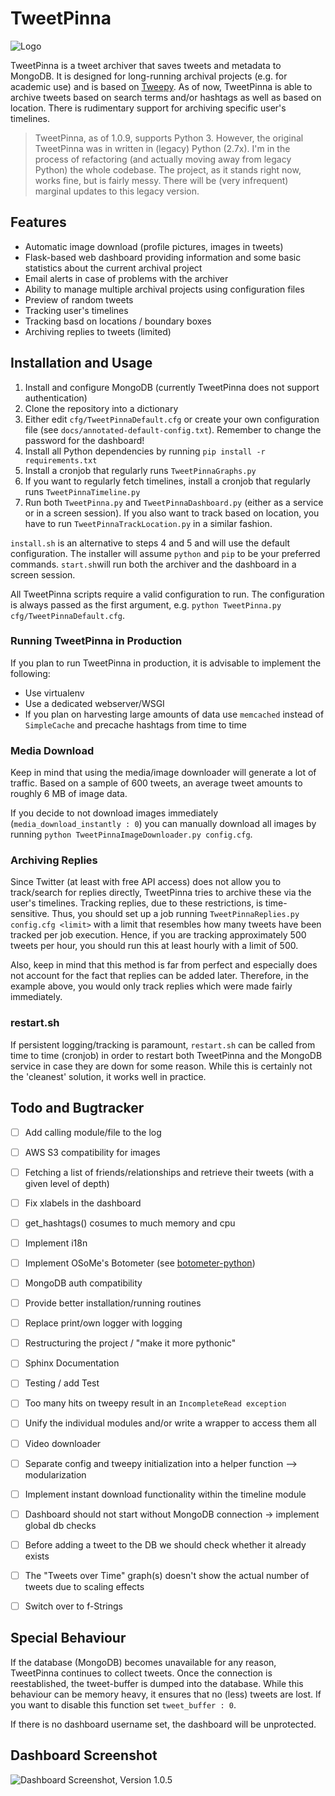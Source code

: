 # TweetPinna
![Logo](https://cloud.githubusercontent.com/assets/16179317/22861826/93aa52be-f122-11e6-891d-5ce9b452ef01.png?raw=true)

TweetPinna is a tweet archiver that saves tweets and metadata to MongoDB. It is designed for long-running archival projects (e.g. for academic use) and is based on [Tweepy](http://www.tweepy.org/). 
As of now, TweetPinna is able to archive tweets based on search terms and/or hashtags as well as based on location. There is rudimentary support for archiving specific user's timelines.

> TweetPinna, as of 1.0.9, supports Python 3. However, the original TweetPinna was in written in (legacy) Python (2.7x). I'm in the process of refactoring (and actually moving away from legacy Python) the whole codebase. 
> The project, as it stands right now, works fine, but is fairly messy. There will be (very infrequent) marginal updates to this legacy version.

## Features
* Automatic image download (profile pictures, images in tweets)
* Flask-based web dashboard providing information and some basic statistics about the current archival project
* Email alerts in case of problems with the archiver
* Ability to manage multiple archival projects using configuration files
* Preview of random tweets
* Tracking user's timelines
* Tracking basd on locations / boundary boxes
* Archiving replies to tweets (limited)

## Installation and Usage
1. Install and configure MongoDB (currently TweetPinna does not support authentication)
2. Clone the repository into a dictionary
3. Either edit `cfg/TweetPinnaDefault.cfg` or create your own configuration file (see `docs/annotated-default-config.txt`). Remember to change the password for the dashboard!
4. Install all Python dependencies by running `pip install -r requirements.txt`
5. Install a cronjob that regularly runs `TweetPinnaGraphs.py`
6. If you want to regularly fetch timelines, install a cronjob that regularly runs `TweetPinnaTimeline.py`
7. Run both `TweetPinna.py` and `TweetPinnaDashboard.py` (either as a service or in a screen session). If you also want to track based on location, you have to run `TweetPinnaTrackLocation.py` in a similar fashion.

`install.sh` is an alternative to steps 4 and 5 and will use the default configuration. The installer will assume `python` and `pip` to be your preferred commands.
`start.sh`will run both the archiver and the dashboard in a screen session.

All TweetPinna scripts require a valid configuration to run. The configuration is always passed as the first argument, e.g. `python TweetPinna.py cfg/TweetPinnaDefault.cfg`.

### Running TweetPinna in Production
If you plan to run TweetPinna in production, it is advisable to implement the following:

- Use virtualenv
- Use a dedicated webserver/WSGI
- If you plan on harvesting large amounts of data use `memcached` instead of `SimpleCache` and precache hashtags from time to time

### Media Download
Keep in mind that using the media/image downloader will generate a lot of traffic. Based on a sample of 600 tweets, an average tweet amounts to roughly 6 MB of image data.

If you decide to not download images immediately (`media_download_instantly : 0`) you can manually download all images by running `python TweetPinnaImageDownloader.py config.cfg`.

### Archiving Replies
Since Twitter (at least with free API access) does not allow you to track/search for replies directly, TweetPinna tries to archive these via the user's timelines. Tracking replies, due to these restrictions, is time-sensitive. Thus, you should set up a job running `TweetPinnaReplies.py config.cfg <limit>` with a limit that resembles how many tweets have been tracked per job execution. Hence, if you are tracking approximately 500 tweets per hour, you should run this at least hourly with a limit of 500.

Also, keep in mind that this method is far from perfect and especially does not account for the fact that replies can be added later. Therefore, in the example above, you would only track replies which were made fairly immediately.

### restart.sh
If persistent logging/tracking is paramount, `restart.sh` can be called from time to time (cronjob) in order to restart both TweetPinna and the MongoDB service in case they are down for some reason. While this is certainly not the 'cleanest' solution, it works well in practice.

## Todo and Bugtracker
- [ ] Add calling module/file to the log
- [ ] AWS S3 compatibility for images
- [ ] Fetching a list of friends/relationships and retrieve their tweets (with a given level of depth)
- [ ] Fix xlabels in the dashboard
- [ ] get_hashtags() cosumes to much memory and cpu
- [ ] Implement i18n
- [ ] Implement OSoMe's Botometer (see [botometer-python](https://github.com/IUNetSci/botometer-python))
- [ ] MongoDB auth compatibility
- [ ] Provide better installation/running routines
- [ ] Replace print/own logger with logging
- [ ] Restructuring the project / "make it more pythonic"
- [ ] Sphinx Documentation
- [ ] Testing / add Test
- [ ] Too many hits on tweepy result in an `IncompleteRead exception`
- [ ] Unify the individual modules and/or write a wrapper to access them all
- [ ] Video downloader
- [ ] Separate config and tweepy initialization into a helper function --> modularization
- [ ] Implement instant download functionality within the timeline module
- [ ] Dashboard should not start without MongoDB connection -> implement global db checks
- [ ] Before adding a tweet to the DB we should check whether it already exists
- [ ] The "Tweets over Time" graph(s) doesn't show the actual number of tweets due to scaling effects
- [ ] Switch over to f-Strings


## Special Behaviour
If the database (MongoDB) becomes unavailable for any reason, TweetPinna continues to collect tweets. Once the connection is reestablished, the tweet-buffer is dumped into the database. While this behaviour can be memory heavy, it ensures that no (less) tweets are lost. If you want to disable this function set `tweet_buffer : 0`.

If there is no dashboard username set, the dashboard will be unprotected.

## Dashboard Screenshot
![Dashboard Screenshot, Version 1.0.5](https://user-images.githubusercontent.com/16179317/36260628-49f5e14e-1262-11e8-84ab-758fa8cd753e.PNG)
